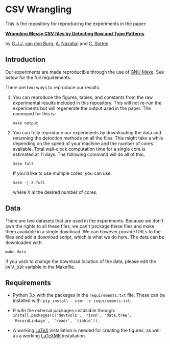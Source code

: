 # CSV Wrangling

This is the repository for reproducing the experiments in the paper:

[**Wrangling Messy CSV files by Detecting Row and Type Patterns**](TODO)

by [G.J.J. van den Burg](https://gertjanvandenburg.com), [A. Nazabal](TODO) 
and [C. Sutton](TODO).

## Introduction

Our experiments are made reproducible through the use of [GNU Make](TODO). See 
below for the full requirements.

There are two ways to reproduce our results:

1. You can reproduce the figures, tables, and constants from the raw 
   experimental results included in this repository. This will not re-run the 
   experiments but will regenerate the output used in the paper. The command 
   for this is:

       make output

2. You can fully reproduce our experiments by downloading the data and 
   rerunning the detection methods on all the files. This might take a while 
   depending on the speed of your machine and the number of cores available. 
   Total wall-clock computation time for a single core is estimated at 11 
   days. The following command will do all of this.

       make full

   If you'd like to use multiple cores, you can use:

       make -j X full

   where X is the desired number of cores.


## Data

There are two datasets that are used in the experiments. Because we don't own 
the rights to all these files, we can't package these files and make them 
available in a single download. We can however provide URLs to the files and 
add a download script, which is what we do here. The data can be downloaded 
with:

    make data

If you wish to change the download location of the data, please edit the 
``DATA_DIR`` variable in the Makefile.


## Requirements

- Python 3.x with the packages in the ``requirements.txt`` file. These can be 
  installed with: ``pip install --user -r requirements.txt``.

- R with the external packages installable through: 
  ``install.packages(c('devtools', 'rjson', 'data.tree', 'RecordLinkage', 
  'readr', 'tibble'))``.

- A working [LaTeX](TODO) installation is needed for creating the figures, as 
  well as a working [LaTeXMK](TODO) installation.
